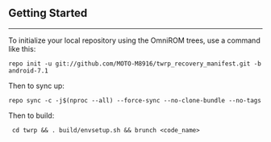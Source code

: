 ## Getting Started ##
---------------

To initialize your local repository using the OmniROM trees, use a command like this:

    repo init -u git://github.com/MOTO-M8916/twrp_recovery_manifest.git -b android-7.1

Then to sync up:

    repo sync -c -j$(nproc --all) --force-sync --no-clone-bundle --no-tags

Then to build:

     cd twrp && . build/envsetup.sh && brunch <code_name>



